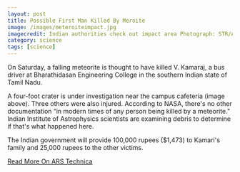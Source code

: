 ```yaml
---
layout: post
title: Possible First Man Killed By Meroite
image: /images/meteroiteimpact.jpg
imagecredit: Indian authorities check out impact area Photograph: STR/AFP/Getty Images
category: science
tags: [science]
---
```


On Saturday, a falling meteorite is thought to have killed V. Kamaraj, a bus driver at Bharathidasan Engineering College in the southern Indian state of Tamil Nadu.

A four-foot crater is under investigation near the campus cafeteria (image above). Three others were also injured. According to NASA, there's no other documentation “in modern times of any person being killed by a meteorite." Indian Institute of Astrophysics scientists are examining debris to determine if that's what happened here.

The Indian government will provide 100,000 rupees ($1,473) to Kamari's family and 25,000 rupees to the other victims.

[Read More On ARS Technica](http://arstechnica.com/science/2016/02/indian-man-could-be-first-recorded-human-fatality-due-to-a-meteorite/)


